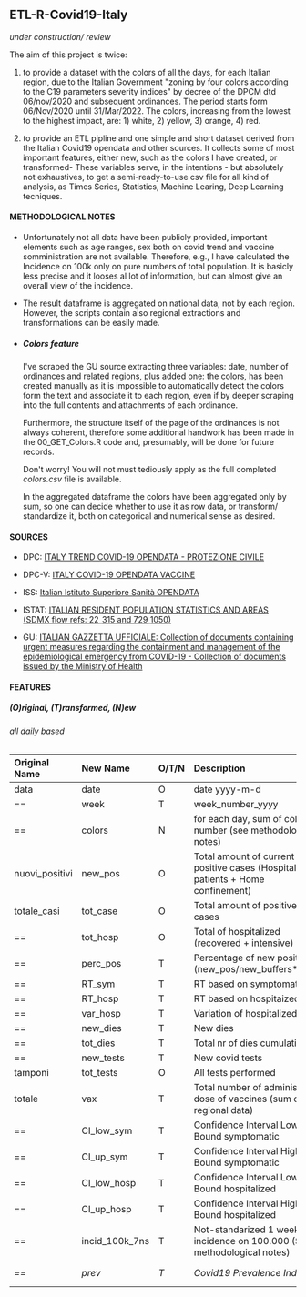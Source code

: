 ## ETL-R-Covid19-Italy
*under construction/ review*

The aim of this project is twice: 

1. to provide a dataset with the colors of all the days, for each Italian region, due to the Italian Government "zoning by four colors according to the C19 parameters severity indices" by decree of the DPCM dtd 06/nov/2020 and subsequent ordinances. The period starts form 06/Nov/2020 until 31/Mar/2022. The colors, increasing from the lowest to the highest impact, are: 1) white, 2) yellow, 3) orange, 4) red.

2. to provide an ETL pipline and one simple and short dataset derived from the Italian Covid19 opendata and other sources. It collects some of most important features, either new, such as the colors I have created, or transformed-
These variables serve, in the intentions - but absolutely not exhaustives, to get a semi-ready-to-use csv file for all kind of analysis, as Times Series, Statistics, Machine Learing, Deep Learning tecniques.


#### **METHODOLOGICAL NOTES**

- Unfortunately not all data have been publicly provided, important elements such as age ranges, sex both on covid trend and vaccine somministration are not available. Therefore, e.g., I have calculated the Incidence on 100k only on pure numbers of total population. It is basicly less precise and it looses al lot of information, but can almost give an overall view of the incidence.

- The result dataframe is aggregated on national data, not by each region. However, the scripts contain also regional extractions and transformations can be easily made.

- #####  **Colors** feature

  I've scraped the GU source extracting three variables: date, number of ordinances and related regions, plus added one: the colors,  has been created manually as it is impossible to automatically detect the colors form the text and associate it to each region, even if by deeper scraping into the full contents and attachments of each ordinance.

  Furthermore, the structure itself of the page of the ordinances is not always coherent, therefore some additional handwork has been made in the 00_GET_Colors.R code and, presumably, will be done for future records.

  Don't worry! You will not must tediously apply as the full completed *colors.csv* file is  available.

  In the aggregated dataframe the colors have been aggregated only by sum, so one can decide whether to use it as row data, or transform/ standardize it, both on categorical and numerical sense as desired.


#### **SOURCES**

- DPC: [ITALY TREND COVID-19 OPENDATA - PROTEZIONE CIVILE](https://github.com/pcm-dpc/COVID-19/blob/master/dati-andamento-covid19-italia.md)

- DPC-V: [ITALY COVID-19 OPENDATA VACCINE](https://github.com/italia/covid19-opendata-vaccini/blob/master/README.md)

- ISS: [Italian Istituto Superiore Sanità OPENDATA](https://www.epicentro.iss.it/coronavirus/sars-cov-2-sorveglianza-dati)

- ISTAT: [ITALIAN RESIDENT POPULATION STATISTICS AND AREAS (SDMX flow refs: 22_315 and 729_1050)](http://dati.istat.it/)

- GU: [ITALIAN GAZZETTA UFFICIALE: Collection of documents containing urgent measures regarding the containment and management of the epidemiological emergency from COVID-19 - Collection of documents issued by the Ministry of Health](https://www.gazzettaufficiale.it/attiAssociati/1?areaNode=17)


#### **FEATURES**
##### **(O)riginal, (T)ransformed, (N)ew**
###### *all daily based*

| Original Name| New Name | O/T/N | Description | Source | Type |
| :----------- | :----------- | :----------- | :------------- | :----------- | :----------- |
| data | date | O | date yyyy-m-d | == | date |
| == | week | T | week_number_yyyy | == | chr |
| == | colors | N | for each day, sum of color number (see methodological notes) | GU | int |
| nuovi_positivi | new_pos | O | Total amount of current positive cases (Hospitalised patients + Home confinement) | DPC | int |
| totale_casi | tot_case | O | Total amount of positive cases | DPC | int |
| == | tot_hosp | O | Total of hospitalized (recovered + intensive) | DPC | int |
| == | perc_pos | T | Percentage of new positives (new_pos/new_buffers*100) | DPC | dbl |
| == | RT_sym | T | RT based on symptomatics | ISS | dbl |
| == | RT_hosp | T | RT based on hospitaized | DPC | dbl |
| == | var_hosp | T | Variation of hospitalized | DPC | int |
| == | new_dies | T | New dies | DPC | int |
| == | tot_dies | T | Total nr of dies cumulative | DPC | int |
| == | new_tests | T | New covid tests | DPC | int |
| tamponi | tot_tests | O | All tests performed | DPC | int |
| totale | vax | T | Total number of administred dose of vaccines (sum of all regional data)  | DPC-V | int |
| == | CI_low_sym | T | Confidence Interval Low Bound symptomatic | ISS | dbl |
| == | CI_up_sym | T | Confidence Interval High Bound symptomatic | ISS | dbl |
| == | CI_low_hosp | T | Confidence Interval Low Bound hospitalized | DPC | dbl |
| == | CI_up_hosp | T | Confidence Interval High Bound hospitalized | DPC | dbl |
| == | incid_100k_7ns | T | Not-standarized 1 week incidence on 100.000 (See methodological notes) | DPC, ISTAT | dbl |
| *==* | *prev* | *T* | *Covid19 Prevalence Index* | *under cosntruction* |

